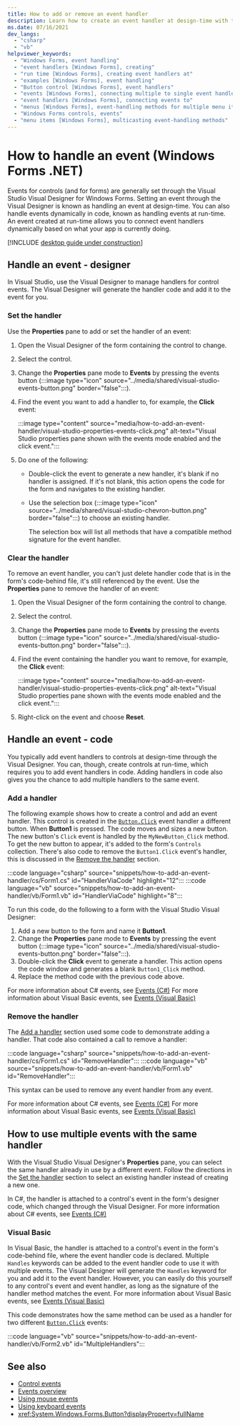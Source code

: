 ```yaml
---
title: How to add or remove an event handler
description: Learn how to create an event handler at design-time with the Windows Forms Designer in Visual Studio or at run-time.
ms.date: 07/16/2021
dev_langs:
  - "csharp"
  - "vb"
helpviewer_keywords:
  - "Windows Forms, event handling"
  - "event handlers [Windows Forms], creating"
  - "run time [Windows Forms], creating event handlers at"
  - "examples [Windows Forms], event handling"
  - "Button control [Windows Forms], event handlers"
  - "events [Windows Forms], connecting multiple to single event handler"
  - "event handlers [Windows Forms], connecting events to"
  - "menus [Windows Forms], event-handling methods for multiple menu items"
  - "Windows Forms controls, events"
  - "menu items [Windows Forms], multicasting event-handling methods"
---
```


# How to handle an event (Windows Forms .NET)

Events for controls (and for forms) are generally set through the Visual Studio Visual Designer for Windows Forms. Setting an event through the Visual Designer is known as handling an event at design-time. You can also handle events dynamically in code, known as handling events at run-time. An event created at run-time allows you to connect event handlers dynamically based on what your app is currently doing.

[!INCLUDE [desktop guide under construction](../../includes/desktop-guide-preview-note.md)]

## Handle an event - designer

In Visual Studio, use the Visual Designer to manage handlers for control events. The Visual Designer will generate the handler code and add it to the event for you.

### Set the handler

Use the **Properties** pane to add or set the handler of an event:

01. Open the Visual Designer of the form containing the control to change.
01. Select the control.
01. Change the **Properties** pane mode to **Events** by pressing the events button (:::image type="icon" source="../media/shared/visual-studio-events-button.png" border="false":::).
01. Find the event you want to add a handler to, for example, the **Click** event:

    :::image type="content" source="media/how-to-add-an-event-handler/visual-studio-properties-events-click.png" alt-text="Visual Studio properties pane shown with the events mode enabled and the click event.":::

01. Do one of the following:

    - Double-click the event to generate a new handler, it's blank if no handler is assigned. If it's not blank, this action opens the code for the form and navigates to the existing handler.

    - Use the selection box (:::image type="icon" source="../media/shared/visual-studio-chevron-button.png" border="false":::) to choose an existing handler.
  
      The selection box will list all methods that have a compatible method signature for the event handler.

### Clear the handler

To remove an event handler, you can't just delete handler code that is in the form's code-behind file, it's still referenced by the event. Use the **Properties** pane to remove the handler of an event:

01. Open the Visual Designer of the form containing the control to change.
01. Select the control.
01. Change the **Properties** pane mode to **Events** by pressing the events button (:::image type="icon" source="../media/shared/visual-studio-events-button.png" border="false":::).
01. Find the event containing the handler you want to remove, for example, the **Click** event:

    :::image type="content" source="media/how-to-add-an-event-handler/visual-studio-properties-events-click.png" alt-text="Visual Studio properties pane shown with the events mode enabled and the click event.":::

01. Right-click on the event and choose **Reset**.

## Handle an event - code

You typically add event handlers to controls at design-time through the Visual Designer. You can, though, create controls at run-time, which requires you to add event handlers in code. Adding handlers in code also gives you the chance to add multiple handlers to the same event.

### Add a handler

The following example shows how to create a control and add an event handler. This control is created in the [`Button.Click`](xref:System.Windows.Forms.Control.Click) event handler a different button. When **Button1** is pressed. The code moves and sizes a new button. The new button's `Click` event is handled by the `MyNewButton_Click` method. To get the new button to appear, it's added to the form's `Controls` collection. There's also code to remove the `Button1.Click` event's handler, this is discussed in the [Remove the handler](#remove-the-handler) section.

:::code language="csharp" source="snippets/how-to-add-an-event-handler/cs/Form1.cs" id="HandlerViaCode" highlight="12":::
:::code language="vb" source="snippets/how-to-add-an-event-handler/vb/Form1.vb" id="HandlerViaCode" highlight="8":::

To run this code, do the following to a form with the Visual Studio Visual Designer:

01. Add a new button to the form and name it **Button1**.
01. Change the **Properties** pane mode to **Events** by pressing the event button (:::image type="icon" source="../media/shared/visual-studio-events-button.png" border="false":::).
01. Double-click the **Click** event to generate a handler. This action opens the code window and generates a blank `Button1_Click` method.
01. Replace the method code with the previous code above.

For more information about C# events, see [Events (C#)](/dotnet/csharp/programming-guide/events/)
For more information about Visual Basic events, see [Events (Visual Basic)](/dotnet/visual-basic/programming-guide/language-features/events/)

### Remove the handler

The [Add a handler](#add-a-handler) section used some code to demonstrate adding a handler. That code also contained a call to remove a handler:

:::code language="csharp" source="snippets/how-to-add-an-event-handler/cs/Form1.cs" id="RemoveHandler":::
:::code language="vb" source="snippets/how-to-add-an-event-handler/vb/Form1.vb" id="RemoveHandler":::

This syntax can be used to remove any event handler from any event.

For more information about C# events, see [Events (C#)](/dotnet/csharp/programming-guide/events/)
For more information about Visual Basic events, see [Events (Visual Basic)](/dotnet/visual-basic/programming-guide/language-features/events/)

## How to use multiple events with the same handler

With the Visual Studio Visual Designer's **Properties** pane, you can select the same handler already in use by a different event. Follow the directions in the [Set the handler](#set-the-handler) section to select an existing handler instead of creating a new one.

In C#, the handler is attached to a control's event in the form's designer code, which changed through the Visual Designer. For more information about C# events, see [Events (C#)](/dotnet/csharp/programming-guide/events/)

### Visual Basic

In Visual Basic, the handler is attached to a control's event in the form's code-behind file, where the event handler code is declared. Multiple `Handles` keywords can be added to the event handler code to use it with multiple events. The Visual Designer will generate the `Handles` keyword for you and add it to the event handler. However, you can easily do this yourself to any control's event and event handler, as long as the signature of the handler method matches the event. For more information about Visual Basic events, see [Events (Visual Basic)](/dotnet/visual-basic/programming-guide/language-features/events/)

This code demonstrates how the same method can be used as a handler for two different [`Button.Click`](xref:System.Windows.Forms.Control.Click) events:

:::code language="vb" source="snippets/how-to-add-an-event-handler/vb/Form2.vb" id="MultipleHandlers":::

## See also

- [Control events](events.md)
- [Events overview](../forms/events.md)
- [Using mouse events](../input-mouse/events.md)
- [Using keyboard events](../input-keyboard/events.md)
- <xref:System.Windows.Forms.Button?displayProperty=fullName>
